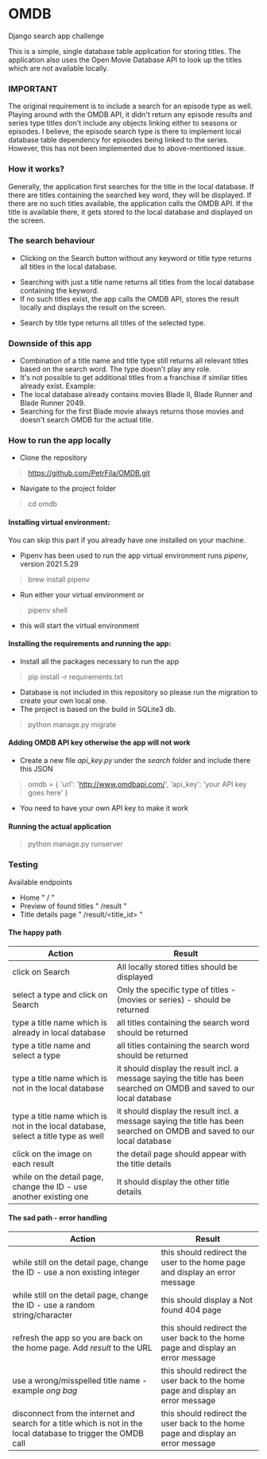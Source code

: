 # OMDB
Django search app challenge

This is a simple, single database table application for storing titles.
The application also uses the Open Movie Database API to look up the titles which are not available locally.

### IMPORTANT 
The original requirement is to include a search for an episode type as well. Playing around with the OMDB API, it didn't return any episode results and series type titles don't include any objects linking either to seasons or episodes.
I believe, the episode search type is there to implement local database table dependency for episodes being linked to the series.
However, this has not been implemented due to above-mentioned issue.

### How it works?
Generally, the application first searches for the title in the local database.
If there are titles containing the searched key word, they will be displayed.
If there are no such titles available, the application calls the OMDB API.
If the title is available there, it gets stored to the local database and displayed on the screen.

### The search behaviour
* Clicking on the Search button without any keyword or title type returns all titles in the local database.
+ Searching with just a title name returns all titles from the local database containing the keyword.
+ If no such titles exist, the app calls the OMDB API, stores the result locally and displays the result on the screen.
* Search by title type returns all titles of the selected type.

### Downside of this app
* Combination of a title name and title type still returns all relevant titles based on the search word. The type doesn't play any role.
* It's not possible to get additional titles from a franchise if similar titles already exist.
Example:
* The local database already contains movies Blade II, Blade Runner and Blade Runner 2049.
* Searching for the first Blade movie always returns those movies and doesn't search OMDB for the actual title.

### How to run the app locally
* Clone the repository
> https://github.com/PetrFila/OMDB.git 
* Navigate to the project folder
> cd omdb

#### Installing virtual environment:
You can skip this part if you already have one installed on your machine.
* Pipenv has been used to run the app
virtual environment runs *pipenv*, version 2021.5.29
> brew install pipenv

* Run either your virtual environment or 
> pipenv shell
- this will start the virtual environment

#### Installing the requirements and running the app:
* Install all the packages necessary to run the app
> pip install -r requirements.txt

* Database is not included in this repository so please run the migration to create your own local one.
* The project is based on the build in SQLite3 db.
> python manage.py migrate

#### Adding OMDB API key otherwise the app will not work
* Create a new file *api_key.py* under the *search* folder and include there this JSON
> omdb = {
    'url': 'http://www.omdbapi.com/',
    'api_key': 'your API key goes here'
}
* You need to have your own API key to make it work

#### Running the actual application
> python manage.py runserver

### Testing
Available endpoints
* Home " / "
* Preview of found titles " /result "
* Title details page " /result/<title_id> "

#### The happy path
| Action | Result |
|--------|--------|
|click on Search|All locally stored titles should be displayed|
|select a type and click on Search|Only the specific type of titles - (movies or series) - should be returned|
|type a title name which is already in local database|all titles containing the search word should be returned|
|type a title name and select a type|all titles containing the search word should be returned|
|type a title name which is not in the local database|it should display the result incl. a message saying the title has been searched on OMDB and saved to our local database|
|type a title name which is not in the local database, select a title type as well|it should display the result incl. a message saying the title has been searched on OMDB and saved to our local database|
|click on the image on each result|the detail page should appear with the title details|
|while on the detail page, change the ID - use another existing one|It should display the other title details|

#### The sad path - error handling
| Action | Result |
|--------|--------|
|while still on the detail page, change the ID - use a non existing integer|this should redirect the user to the home page and display an error message|
|while still on the detail page, change the ID - use a random string/character|this should display a Not found 404 page|
|refresh the app so you are back on the home page. Add *result* to the URL|this should redirect the user back to the home page and display an error message|
|use a wrong/misspelled title name - example *ong bag*|this should redirect the user back to the home page and display an error message|
|disconnect from the internet and search for a title which is not in the local database to trigger the OMDB call|this should redirect the user back to the home page and display an error message|